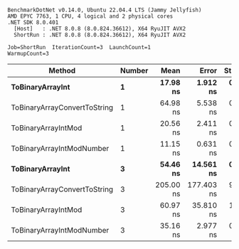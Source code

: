 ```

BenchmarkDotNet v0.14.0, Ubuntu 22.04.4 LTS (Jammy Jellyfish)
AMD EPYC 7763, 1 CPU, 4 logical and 2 physical cores
.NET SDK 8.0.401
  [Host]   : .NET 8.0.8 (8.0.824.36612), X64 RyuJIT AVX2
  ShortRun : .NET 8.0.8 (8.0.824.36612), X64 RyuJIT AVX2

Job=ShortRun  IterationCount=3  LaunchCount=1  
WarmupCount=3  

```
| Method                       | Number | Mean      | Error      | StdDev   | Min       | Max       | Gen0   | Allocated |
|----------------------------- |------- |----------:|-----------:|---------:|----------:|----------:|-------:|----------:|
| **ToBinaryArrayInt**             | **1**      |  **17.98 ns** |   **1.912 ns** | **0.105 ns** |  **17.88 ns** |  **18.09 ns** | **0.0004** |      **32 B** |
| ToBinaryArrayConvertToString | 1      |  64.98 ns |   5.538 ns | 0.304 ns |  64.63 ns |  65.20 ns | 0.0011 |      96 B |
| ToBinaryArrayIntMod          | 1      |  20.56 ns |   2.411 ns | 0.132 ns |  20.41 ns |  20.64 ns | 0.0004 |      32 B |
| ToBinaryArrayIntModNumber    | 1      |  11.15 ns |   0.631 ns | 0.035 ns |  11.13 ns |  11.19 ns | 0.0004 |      32 B |
| **ToBinaryArrayInt**             | **3**      |  **54.46 ns** |  **14.561 ns** | **0.798 ns** |  **53.54 ns** |  **55.01 ns** | **0.0011** |      **96 B** |
| ToBinaryArrayConvertToString | 3      | 205.00 ns | 177.403 ns | 9.724 ns | 199.28 ns | 216.23 ns | 0.0033 |     296 B |
| ToBinaryArrayIntMod          | 3      |  60.97 ns |  35.810 ns | 1.963 ns |  58.76 ns |  62.50 ns | 0.0011 |      96 B |
| ToBinaryArrayIntModNumber    | 3      |  35.16 ns |   2.977 ns | 0.163 ns |  35.01 ns |  35.33 ns | 0.0011 |      96 B |
